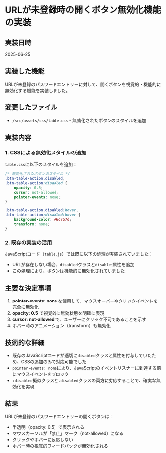 # URLが未登録時の開くボタン無効化機能の実装

## 実装日時
2025-06-25

## 実装した機能
URLが未登録のパスワードエントリーに対して、開くボタンを視覚的・機能的に無効化する機能を実装しました。

## 変更したファイル
- `/src/assets/css/table.css` - 無効化されたボタンのスタイルを追加

## 実装内容

### 1. CSSによる無効化スタイルの追加
`table.css`に以下のスタイルを追加：

```css
/* 無効化されたボタンのスタイル */
.btn-table-action.disabled,
.btn-table-action:disabled {
    opacity: 0.5;
    cursor: not-allowed;
    pointer-events: none;
}

.btn-table-action.disabled:hover,
.btn-table-action:disabled:hover {
    background-color: #6c757d;
    transform: none;
}
```

### 2. 既存の実装の活用
JavaScriptコード（`table.js`）では既に以下の処理が実装されていました：
- URLが存在しない場合、`disabled`クラスと`disabled`属性を追加
- この処理により、ボタンは機能的に無効化されていました

## 主要な決定事項
1. **pointer-events: none** を使用して、マウスオーバーやクリックイベントを完全に無効化
2. **opacity: 0.5** で視覚的に無効状態を明確に表現
3. **cursor: not-allowed** で、ユーザーにクリック不可であることを示す
4. ホバー時のアニメーション（transform）も無効化

## 技術的な詳細
- 既存のJavaScriptコードが適切に`disabled`クラスと属性を付与していたため、CSSの追加のみで対応可能でした
- `pointer-events: none`により、JavaScriptのイベントリスナーに到達する前にマウスイベントをブロック
- `:disabled`擬似クラスと`.disabled`クラスの両方に対応することで、確実な無効化を実現

## 結果
URLが未登録のパスワードエントリーの開くボタンは：
- 半透明（opacity: 0.5）で表示される
- マウスカーソルが「禁止」マーク（not-allowed）になる
- クリックやホバーに反応しない
- ホバー時の視覚的フィードバックが無効化される